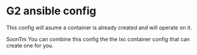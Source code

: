 # G2 ansible config

This config will asume a container is already created and will operate on it.

SoonTm You can combine this config the the lxc container config that can create one for you.
